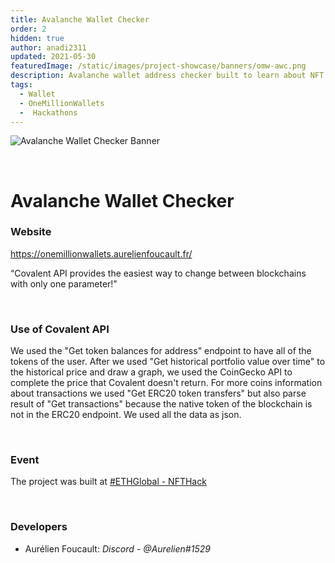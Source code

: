 ```yaml
---
title: Avalanche Wallet Checker
order: 2
hidden: true
author: anadi2311
updated: 2021-05-30
featuredImage: /static/images/project-showcase/banners/omw-awc.png
description: Avalanche wallet address checker built to learn about NFT in blockchain on Ethereum like C-Chain of Avalanche
tags:
  - Wallet
  - OneMillionWallets
  -  Hackathons
---
```


![Avalanche Wallet Checker Banner](/static/images/project-showcase/banners/omw-awc.png)

&nbsp;
# Avalanche Wallet Checker

### Website
https://onemillionwallets.aurelienfoucault.fr/

<Aside>

“Covalent API provides the easiest way to change between blockchains with only one parameter!”

</Aside>

&nbsp;
### Use of Covalent API
We used the "Get token balances for address" endpoint to have all of the tokens of the user. After we used "Get historical portfolio value over time" to the historical price and draw a graph, we used the CoinGecko API to complete the price that Covalent doesn't return. For more coins information about transactions we used "Get ERC20 token transfers" but also parse result of "Get transactions" because the native token of the blockchain is not in the ERC20 endpoint. We used all the data as json.

&nbsp;
### Event
The project was built at [#ETHGlobal - NFTHack](https://www.covalenthq.com/blog/nfthack-winners-announcement/)

&nbsp;
### Developers

- Aurélien Foucault: *Discord - @Aurelien#1529*

